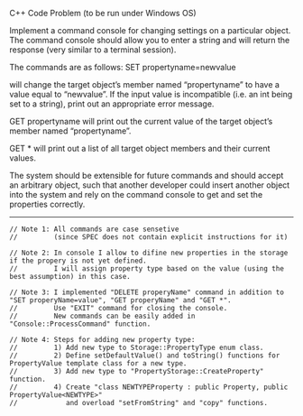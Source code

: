 C++ Code Problem (to be run under Windows OS)

Implement a command console for changing settings on a particular object. The command console should allow you to enter a string and will return the response (very similar to a terminal session).

The commands are as follows:
SET propertyname=newvalue 

will change the target object’s member named “propertyname” to have a value equal to “newvalue”. 
If the input value is incompatible (i.e. an int being set to a string), print out an appropriate error message.

GET propertyname will print out the current value of the target object’s member named “propertyname”.

GET * will print out a list of all target object members and their current values.

The system should be extensible for future commands and should accept an arbitrary object, such that another developer could insert another object into the system and rely on the command console to get and set the properties correctly.

------------------------------------------------------------------------------------------------------------------------------------------------------

    // Note 1: All commands are case sensetive
    //         (since SPEC does not contain explicit instructions for it)

    // Note 2: In console I allow to difine new properties in the storage if the propery is not yet defined.
    //         I will assign property type based on the value (using the best assumption) in this case.

    // Note 3: I implemented "DELETE properyName" command in addition to "SET properyName=value", "GET properyName" and "GET *".
    //         Use "EXIT" command for closing the console.
    //         New commands can be easily added in "Console::ProcessCommand" function.

    // Note 4: Steps for adding new property type:
    //         1) Add new type to Storage::PropertyType enum class.
    //         2) Define setDefaultValue() and toString() functions for PropertyValue template class for a new type.
    //         3) Add new type to "PropertyStorage::CreateProperty" function.
    //         4) Create "class NEWTYPEProperty : public Property, public PropertyValue<NEWTYPE>"
    //            and overload "setFromString" and "copy" functions. 

